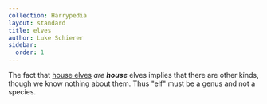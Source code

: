 ```yaml
---
collection: Harrypedia
layout: standard
title: elves
author: Luke Schierer
sidebar:
  order: 1
---
```


The fact that [house elves] _are_ _**house**_ elves implies that there are
other kinds, though we know nothing about them. Thus "elf" must be a genus and not a species.

[house elves]: house_elf
